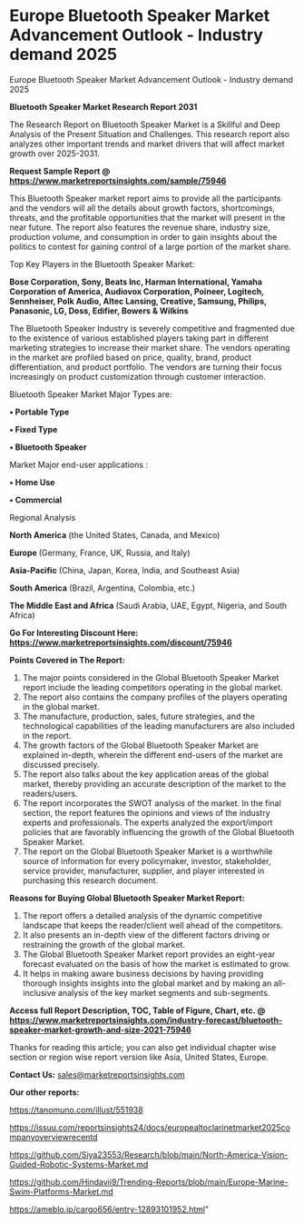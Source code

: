 # Europe Bluetooth Speaker Market Advancement Outlook - Industry demand 2025
Europe Bluetooth Speaker Market Advancement Outlook - Industry demand 2025

<strong>Bluetooth Speaker Market Research Report 2031</strong>

The Research Report on Bluetooth Speaker Market is a Skillful and Deep Analysis of the Present Situation and Challenges. This research report also analyzes other important trends and market drivers that will affect market growth over 2025-2031.

<strong>Request Sample Report @ <a href=https://www.marketreportsinsights.com/sample/75946>https://www.marketreportsinsights.com/sample/75946</a></strong>

This Bluetooth Speaker market report aims to provide all the participants and the vendors will all the details about growth factors, shortcomings, threats, and the profitable opportunities that the market will present in the near future. The report also features the revenue share, industry size, production volume, and consumption in order to gain insights about the politics to contest for gaining control of a large portion of the market share.

Top Key Players in the Bluetooth Speaker Market:

<strong>Bose Corporation, Sony, Beats Inc, Harman International, Yamaha Corporation of America, Audiovox Corporation, Poineer, Logitech, Sennheiser, Polk Audio, Altec Lansing, Creative, Samsung, Philips, Panasonic, LG, Doss, Edifier, Bowers & Wilkins</strong>

The Bluetooth Speaker Industry is severely competitive and fragmented due to the existence of various established players taking part in different marketing strategies to increase their market share. The vendors operating in the market are profiled based on price, quality, brand, product differentiation, and product portfolio. The vendors are turning their focus increasingly on product customization through customer interaction.

Bluetooth Speaker Market Major Types are:

<strong>• Portable Type

• Fixed Type

• Bluetooth Speaker</strong>

Market Major end-user applications :

<strong>• Home Use

• Commercial</strong>

Regional Analysis

</u><strong><b>North America</b></strong> (the United States, Canada, and Mexico)

<strong><b>Europe </b></strong>(Germany, France, UK, Russia, and Italy)

<strong><b>Asia-Pacific</b></strong> (China, Japan, Korea, India, and Southeast Asia)

<strong><b>South America</b></strong> (Brazil, Argentina, Colombia, etc.)

<strong><b>The Middle East and Africa</b></strong> (Saudi Arabia, UAE, Egypt, Nigeria, and South Africa)

<strong>Go For Interesting Discount Here: <a href=https://www.marketreportsinsights.com/discount/75946>https://www.marketreportsinsights.com/discount/75946</a></strong>

<strong>Points Covered in The Report:</strong>
<ol>
  <li>The major points considered in the Global Bluetooth Speaker Market report include the leading competitors operating in the global market.</li>
  <li>The report also contains the company profiles of the players operating in the global market.</li>
  <li>The manufacture, production, sales, future strategies, and the technological capabilities of the leading manufacturers are also included in the report.</li>
  <li>The growth factors of the Global Bluetooth Speaker Market are explained in-depth, wherein the different end-users of the market are discussed precisely.</li>
  <li>The report also talks about the key application areas of the global market, thereby providing an accurate description of the market to the readers/users.</li>
  <li>The report incorporates the SWOT analysis of the market. In the final section, the report features the opinions and views of the industry experts and professionals. The experts analyzed the export/import policies that are favorably influencing the growth of the Global Bluetooth Speaker Market.</li>
  <li>The report on the Global Bluetooth Speaker Market is a worthwhile source of information for every policymaker, investor, stakeholder, service provider, manufacturer, supplier, and player interested in purchasing this research document.</li>
</ol>
<strong>Reasons for Buying Global Bluetooth Speaker Market Report:</strong>

<ol>
  <li>The report offers a detailed analysis of the dynamic competitive landscape that keeps the reader/client well ahead of the competitors.</li>
  <li>It also presents an in-depth view of the different factors driving or restraining the growth of the global market.</li>
  <li>The Global Bluetooth Speaker Market report provides an eight-year forecast evaluated on the basis of how the market is estimated to grow.</li>
  <li>It helps in making aware business decisions by having providing thorough insights insights into the global market and by making an all-inclusive analysis of the key market segments and sub-segments.</li>
</ol>
<strong>Access full Report Description, TOC, Table of Figure, Chart, etc. @ <a href=https://www.marketreportsinsights.com/industry-forecast/bluetooth-speaker-market-growth-and-size-2021-75946>https://www.marketreportsinsights.com/industry-forecast/bluetooth-speaker-market-growth-and-size-2021-75946</a></strong>


Thanks for reading this article; you can also get individual chapter wise section or region wise report version like Asia, United States, Europe.

<strong>Contact Us:</strong>
sales@marketreportsinsights.com

<strong>Our other reports:</strong>

<a href=https://tanomuno.com/illust/551938>https://tanomuno.com/illust/551938</a>

<a href=https://issuu.com/reportsinsights24/docs/europealtoclarinetmarket2025companyoverviewrecentd>https://issuu.com/reportsinsights24/docs/europealtoclarinetmarket2025companyoverviewrecentd</a>

<a href=https://github.com/Siya23553/Research/blob/main/North-America-Vision-Guided-Robotic-Systems-Market.md>https://github.com/Siya23553/Research/blob/main/North-America-Vision-Guided-Robotic-Systems-Market.md</a>

<a href=https://github.com/Hindavii9/Trending-Reports/blob/main/Europe-Marine-Swim-Platforms-Market.md>https://github.com/Hindavii9/Trending-Reports/blob/main/Europe-Marine-Swim-Platforms-Market.md</a>

<a href=https://ameblo.jp/cargo656/entry-12893101952.html>https://ameblo.jp/cargo656/entry-12893101952.html</a>"
